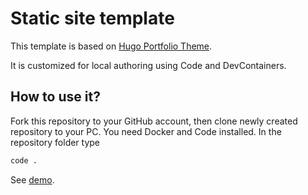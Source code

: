 # Static site template

This template is based on [Hugo Portfolio Theme](https://github.com/wowchemy/starter-hugo-portfolio-theme).

It is customized for local authoring using Code and DevContainers.

## How to use it?

Fork this repository to your GitHub account, then clone newly created repository to your PC.
You need Docker and Code installed.
In the repository folder type

```sh
code .
```


See [demo](https://pejotzet.github.io/pejotzet/).